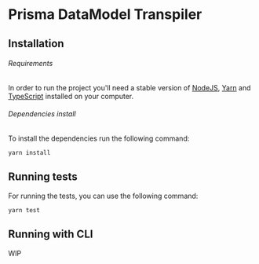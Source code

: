 # Prisma DataModel Transpiler

## Installation
###### Requirements
In order to run the project you'll need a stable version of [NodeJS](https://nodejs.org/es/), [Yarn](https://yarnpkg.com/lang/en/) and [TypeScript](https://www.typescriptlang.org/index.html#download-links) installed on your computer.

###### Dependencies install
To install the dependencies run the following command:
```
yarn install
```

## Running tests
For running the tests, you can use the following command:
```
yarn test
```

## Running with CLI
WIP

